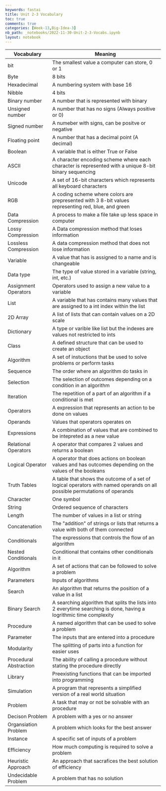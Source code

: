 ```yaml
---
keywords: fastai
title: Unit 2-3 Vocabulary
toc: true
comments: true
categories: [Week-13,Big-Idea-3]
nb_path: _notebooks/2022-11-30-Unit-2-3-Vocabs.ipynb
layout: notebook
---
```


<!--
#################################################
### THIS FILE WAS AUTOGENERATED! DO NOT EDIT! ###
#################################################
# file to edit: _notebooks/2022-11-30-Unit-2-3-Vocabs.ipynb
-->

<div class="container" id="notebook-container">
        
<div class="cell border-box-sizing text_cell rendered"><div class="inner_cell">
<div class="text_cell_render border-box-sizing rendered_html">
<table>
<thead><tr>
<th>Vocabulary</th>
<th>Meaning</th>
</tr>
</thead>
<tbody>
<tr>
<td>bit</td>
<td>The smallest value a computer can store, 0 or 1</td>
</tr>
<tr>
<td>Byte</td>
<td>8 bits</td>
</tr>
<tr>
<td>Hexadecimal</td>
<td>A numbering system with base 16</td>
</tr>
<tr>
<td>Nibble</td>
<td>4 bits</td>
</tr>
<tr>
<td>Binary number</td>
<td>A number that is represented with binary</td>
</tr>
<tr>
<td>Unsigned number</td>
<td>A number that has no signs (Always positive or 0)</td>
</tr>
<tr>
<td>Signed number</td>
<td>A numeber with signs, can be positve or negative</td>
</tr>
<tr>
<td>Floating point</td>
<td>A number that has a decimal point (A decimal)</td>
</tr>
<tr>
<td>Boolean</td>
<td>A variable that is either True or False</td>
</tr>
<tr>
<td>ASCII</td>
<td>A character encoding scheme where each character is represented with a unique 8-bit binary sequencing</td>
</tr>
<tr>
<td>Unicode</td>
<td>A set of 16-bit characters which represents all keyboard characters</td>
</tr>
<tr>
<td>RGB</td>
<td>A coding scheme where colors are prepresented with 3 8-bit values representing red, blue, and green</td>
</tr>
<tr>
<td>Data Compression</td>
<td>A process to make a file take up less space in computer</td>
</tr>
<tr>
<td>Lossy Compression</td>
<td>A Data compression method that loses information</td>
</tr>
<tr>
<td>Lossless Compression</td>
<td>A data compression method that does not lose information</td>
</tr>
<tr>
<td>Variable</td>
<td>A value that has is assigned to a name and is changeable</td>
</tr>
<tr>
<td>Data type</td>
<td>The type of value stored in a variable (string, int, etc.)</td>
</tr>
<tr>
<td>Assignment Operators</td>
<td>Operators used to assign a new value to a variable</td>
</tr>
<tr>
<td>List</td>
<td>A variable that has contains many values that are assigned to a int index within the list</td>
</tr>
<tr>
<td>2D Array</td>
<td>A list of lists that can contain values on a 2D scale</td>
</tr>
<tr>
<td>Dictionary</td>
<td>A type or varible like list but the indexes are values not restricted to ints</td>
</tr>
<tr>
<td>Class</td>
<td>A defined structure that can be used to create an object</td>
</tr>
<tr>
<td>Algorithm</td>
<td>A set of instuctions that be used to solve problems or perform tasks</td>
</tr>
<tr>
<td>Sequence</td>
<td>The order where an algorithm do tasks in</td>
</tr>
<tr>
<td>Selection</td>
<td>The selection of outcomes depending on a condition in an algorithm</td>
</tr>
<tr>
<td>Iteration</td>
<td>The repetition of a part of an algorithm if a conditional is met</td>
</tr>
<tr>
<td>Operators</td>
<td>A expression that represents an action to be done on values</td>
</tr>
<tr>
<td>Operands</td>
<td>Values that operators operates on</td>
</tr>
<tr>
<td>Expressions</td>
<td>A combination of values that are combined to be intepreted as a new value</td>
</tr>
<tr>
<td>Relational Operators</td>
<td>A operator that compares 2 values and returns a boolean</td>
</tr>
<tr>
<td>Logical Operator</td>
<td>A operator that does actions on boolean values and has outcomes depending on the values of the booleans</td>
</tr>
<tr>
<td>Truth Tables</td>
<td>A table that shows the outcome of a set of logical operators with named operands on all possible permutations of operands</td>
</tr>
<tr>
<td>Character</td>
<td>One symbol</td>
</tr>
<tr>
<td>String</td>
<td>Ordered sequence of characters</td>
</tr>
<tr>
<td>Length</td>
<td>The number of values in a list or string</td>
</tr>
<tr>
<td>Concatenation</td>
<td>The "addition" of strings or lists that returns a value with both of them connected</td>
</tr>
<tr>
<td>Conditionals</td>
<td>The expressions that controls the flow of an algorithm</td>
</tr>
<tr>
<td>Nested Conditionals</td>
<td>Conditional that contains other conditionals in it</td>
</tr>
<tr>
<td>Algorithm</td>
<td>A set of actions that can be followed to solve a problem</td>
</tr>
<tr>
<td>Parameters</td>
<td>Inputs of algorithms</td>
</tr>
<tr>
<td>Search</td>
<td>An algorithm that returns the position of a value in a list</td>
</tr>
<tr>
<td>Binary Search</td>
<td>A searching algorithm that splits the lists into 2 everytime searching is done, having a logrithmic time complexity</td>
</tr>
<tr>
<td>Procedure</td>
<td>A named algorithm that can be used to solve a problem</td>
</tr>
<tr>
<td>Parameter</td>
<td>The inputs that are entered into a procedure</td>
</tr>
<tr>
<td>Modularity</td>
<td>The splitting of parts into a function for easier uses</td>
</tr>
<tr>
<td>Procedural Abstraction</td>
<td>The ability of calling a procedure without stating the procedure directly</td>
</tr>
<tr>
<td>Library</td>
<td>Preexisting functions that can be imported into programming</td>
</tr>
<tr>
<td>Simulation</td>
<td>A program that represents a simplified version of a real world situation</td>
</tr>
<tr>
<td>Problem</td>
<td>A task that may or not be solvable with an procedure</td>
</tr>
<tr>
<td>Decison Problem</td>
<td>A problem with a yes or no answer</td>
</tr>
<tr>
<td>Organsiation Problem</td>
<td>A problem which looks for the best answer</td>
</tr>
<tr>
<td>Instance</td>
<td>A specific set of inputs of a problem</td>
</tr>
<tr>
<td>Efficiency</td>
<td>How much computing is required to solve a problem</td>
</tr>
<tr>
<td>Heuristic Approach</td>
<td>An approach that sacrafices the best solution of efficiency</td>
</tr>
<tr>
<td>Undecidable Problem</td>
<td>A problem that has no solution</td>
</tr>
</tbody>
</table>

</div>
</div>
</div>
</div>
 

